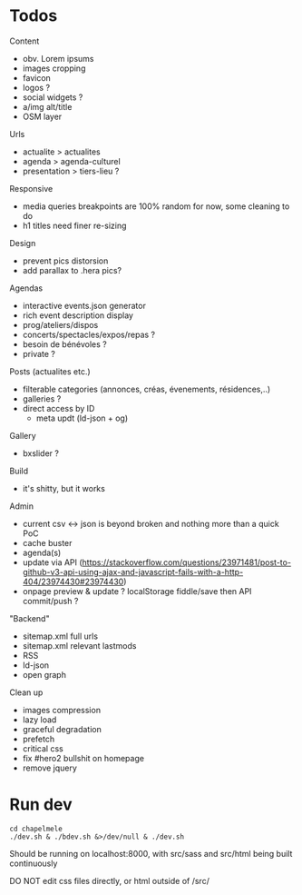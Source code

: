 Todos
=====

Content
* obv. Lorem ipsums
* images cropping
* favicon
* logos ?
* social widgets ?
* a/img alt/title
* OSM layer

Urls
* actualite > actualites
* agenda > agenda-culturel
* presentation > tiers-lieu ?

Responsive
* media queries breakpoints are 100% random for now, some cleaning to do
* h1 titles need finer re-sizing

Design
* prevent pics distorsion
* add parallax to .hera pics?

Agendas
* interactive events.json generator
* rich event description display
* prog/ateliers/dispos
* concerts/spectacles/expos/repas ?
* besoin de bénévoles ?
* private ?

Posts (actualites etc.)
* filterable categories (annonces, créas, évenements, résidences,..)
* galleries ?
* direct access by ID
	* meta updt (ld-json + og)

Gallery
* bxslider ?

Build
* it's shitty, but it works

Admin
* current csv <-> json is beyond broken and nothing more than a quick PoC
* cache buster
* agenda(s)
* update via API (https://stackoverflow.com/questions/23971481/post-to-github-v3-api-using-ajax-and-javascript-fails-with-a-http-404/23974430#23974430)
* onpage preview & update ? localStorage fiddle/save then API commit/push ?

"Backend"
* sitemap.xml full urls
* sitemap.xml relevant lastmods
* RSS
* ld-json
* open graph

Clean up
* images compression
* lazy load
* graceful degradation
* prefetch
* critical css
* fix #hero2 bullshit on homepage
* remove jquery


Run dev
=======

    cd chapelmele
    ./dev.sh & ./bdev.sh &>/dev/null & ./dev.sh

Should be running on localhost:8000, with src/sass and src/html being built continuously

DO NOT edit css files directly, or html outside of /src/